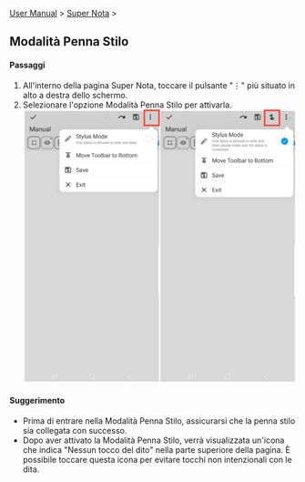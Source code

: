 [User Manual](/dragonnest/drawnote/manual/en) > [Super Nota](/dragonnest/drawnote/manual/en/super_note) >

Modalità Penna Stilo
---

#### Passaggi

1. All'interno della pagina Super Nota, toccare il pulsante "⋮" più situato in alto a destra dello schermo.
2. Selezionare l'opzione Modalità Penna Stilo per attivarla.
   ![](imgs/stylus_mode1.png)

#### Suggerimento
- Prima di entrare nella Modalità Penna Stilo, assicurarsi che la penna stilo sia collegata con successo.
- Dopo aver attivato la Modalità Penna Stilo, verrà visualizzata un'icona che indica "Nessun tocco del dito" nella parte superiore della pagina. È possibile toccare questa icona per evitare tocchi non intenzionali con le dita.